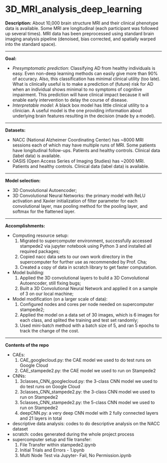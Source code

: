 # 3D_MRI_analysis_deep_learning


**Description:** 
About 10,000 brain structure MRI and their clinical phenotype data is available. Some MRI are longitudinal (each participant was followed up several times). MRI data has been preprocessed using standard brain imaging analysis pipeline (denoised, bias corrected, and spatially warped into the standard space).

** **

**Goal:**
- *Presymptomatic prediction*: Classifying AD from healthy individuals is easy. Even non-deep learning methods can easily give more than  90% of accuracy. Also, this classification has minimal clinical utility (too late). What is clinically useful is to make a prediction of (future) risk for AD when an individual shows minimal to no symptoms of cognitive impairment. This prediction will have clinical impact because it will enable early intervention to delay the course of disease. 
- *Interpretable model*: A black box model has little clinical utility to a clinician. A useful model is the one providing information about underlying brain features resulting in the decision (made by a model).

** **

**Datasets:** 
- NACC (National Alzheimer Coordinating Center) has ~8000 MRI sessions each of which may have multiple runs of MRI. Some patients have longitudinal follow-ups. Patients and healthy controls. Clinical data (label data) is available. 
- OASIS (Open Access Series of Imaging Studies) has ~2000 MRI. Patients and healthy controls. Clinical data (label data) is available.

** **

**Model selection:**
- 3D Convolutional Autoencoder;
- 3D Convolutional Neural Networks: the primary model with ReLU activation and Xavier initialization of filter parameter for each convolutional layer, max pooling method for the pooling layer, and softmax for the flattened layer.

** **

**Accomplishments:**
- Computing resource setup:
  1. Migrated to supercomputer environment, successfully accessed stampede2 via jupyter notebook using Python 3 and installed all required packages;
  2. Copied nacc data sets to our own work directory in the supercomputer for further use as recommended by Prof. Cha;
  3. Created a copy of data in scratch library to get faster computation.
- Model building:
  1. Applied the 3D convolutional layers to build a 3D Convolutional Autoencoder, still fixing bugs;
  2. Built a 3D Convolutional Neural Network and applied it on a sample of 3 on our local machine;
- Model modification (on a larger scale of data):
  1. Configured nodes and cores per node needed on supercomputer stampede2;
  2. Applied the model on a data set of 30 images, which is 6 images for each class, and splited the training and test set randomly;
  3. Used mini-batch method with a batch size of 5, and ran 5 epochs to track the change of the cost.

** **

**Contents of the repo**
- CAEs:
  1. CAE_googlecloud.py: the CAE model we used to do test runs on Google Cloud
  2. CAE_stampede2.py: the CAE model we used to run on Stampede2
- CNNs:
  1. 3classes_CNN_googlecloud.py: the 3-class CNN model we used to do test runs on Google Cloud
  2. 3classes_CNN_stampede2.py: the 3-class CNN model we used to run on Stampede2
  3. 5classes_CNN_stampede2.py: the 5-class CNN model we used to run on Stampede2
  4. deepCNN.py: a very deep CNN model with 2 fully connected layers and 21 layers in total
- descriptive data analysis: codes to do descriptive analysis on the NACC dataset
- scratch: codes generated during the whole project process
- supercomputer setup and file transfer:
  1. File Transfer within stampede2.ipynb
  2. Initial Trials and Errors - 1.ipynb
  3. Multi Node Test via Jupyter- Fail, No Permission.ipynb
